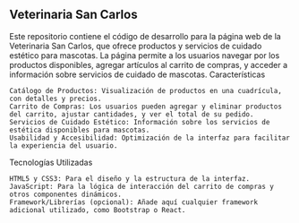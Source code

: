 ## Veterinaria San Carlos

Este repositorio contiene el código de desarrollo para la página web de la Veterinaria San Carlos, que ofrece productos y servicios de cuidado estético para mascotas. La página permite a los usuarios navegar por los productos disponibles, agregar artículos al carrito de compras, y acceder a información sobre servicios de cuidado de mascotas.
Características

    Catálogo de Productos: Visualización de productos en una cuadrícula, con detalles y precios.
    Carrito de Compras: Los usuarios pueden agregar y eliminar productos del carrito, ajustar cantidades, y ver el total de su pedido.
    Servicios de Cuidado Estético: Información sobre los servicios de estética disponibles para mascotas.
    Usabilidad y Accesibilidad: Optimización de la interfaz para facilitar la experiencia del usuario.

Tecnologías Utilizadas

    HTML5 y CSS3: Para el diseño y la estructura de la interfaz.
    JavaScript: Para la lógica de interacción del carrito de compras y otros componentes dinámicos.
    Framework/Librerías (opcional): Añade aquí cualquier framework adicional utilizado, como Bootstrap o React.
